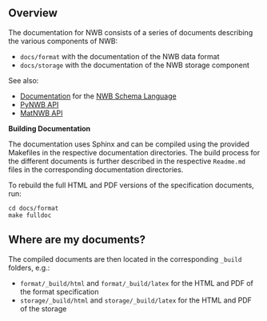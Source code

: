 ## Overview

The documentation for NWB consists of a series of documents describing the various components of NWB:

* ``docs/format`` with the documentation of the NWB data format
* ``docs/storage`` with the documentation of the NWB storage component

See also:
* [Documentation](https://github.com/NeurodataWithoutBorders/nwb-schema-language) for the
  [NWB Schema Language](https://schema-language.readthedocs.io/en/latest/)
* [PyNWB API](https://pynwb.readthedocs.io/)
* [MatNWB API](https://github.com/NeurodataWithoutBorders/matnwb)

**Building Documentation**

The documentation uses Sphinx and can be compiled using the provided Makefiles in the respective documentation
directories. The build process for the different documents is further described in the respective ``Readme.md`` files
in the corresponding documentation directories. 

To rebuild the full HTML and PDF versions of the specification documents, run:

```
cd docs/format
make fulldoc
```

## Where are my documents?

The compiled documents are then located in the corresponding ``_build`` folders, e.g.:

* ``format/_build/html`` and ``format/_build/latex`` for the HTML and PDF of the format specification
* ``storage/_build/html`` and ``storage/_build/latex`` for the HTML and PDF of the storage
